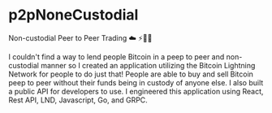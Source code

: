 # p2pNoneCustodial

Non-custodial Peer to Peer Trading ☁️ ⚡😶‍🌫️

I couldn't find a way to lend people Bitcoin in a peep to peer and non-custodial manner so I created an application utilizing the Bitcoin Lightning Network for people to do just that! People are able to buy and sell Bitcoin peep to peer without their funds being in custody of anyone else. I also built a public API for developers to use. I engineered this application using React, Rest API, LND, Javascript, Go, and GRPC.
